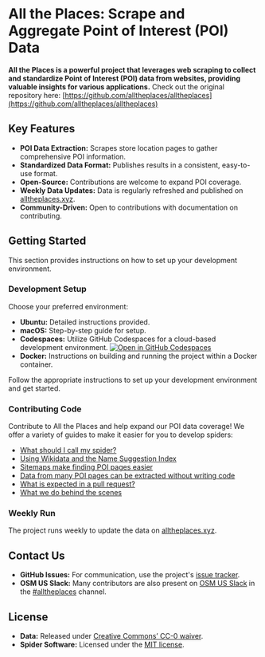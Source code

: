 # All the Places: Scrape and Aggregate Point of Interest (POI) Data

**All the Places is a powerful project that leverages web scraping to collect and standardize Point of Interest (POI) data from websites, providing valuable insights for various applications.** Check out the original repository here: [https://github.com/alltheplaces/alltheplaces](https://github.com/alltheplaces/alltheplaces)

## Key Features

*   **POI Data Extraction:** Scrapes store location pages to gather comprehensive POI information.
*   **Standardized Data Format:** Publishes results in a consistent, easy-to-use format.
*   **Open-Source:** Contributions are welcome to expand POI coverage.
*   **Weekly Data Updates:** Data is regularly refreshed and published on [alltheplaces.xyz](https://www.alltheplaces.xyz/).
*   **Community-Driven:** Open to contributions with documentation on contributing.

## Getting Started

This section provides instructions on how to set up your development environment.

### Development Setup

Choose your preferred environment:

*   **Ubuntu:** Detailed instructions provided.
*   **macOS:** Step-by-step guide for setup.
*   **Codespaces:** Utilize GitHub Codespaces for a cloud-based development environment.
    [![Open in GitHub Codespaces](https://github.com/codespaces/badge.svg)](https://codespaces.new/alltheplaces/alltheplaces)
*   **Docker:** Instructions on building and running the project within a Docker container.

Follow the appropriate instructions to set up your development environment and get started.

### Contributing Code

Contribute to All the Places and help expand our POI data coverage! We offer a variety of guides to make it easier for you to develop spiders:

*   [What should I call my spider?](docs/SPIDER_NAMING.md)
*   [Using Wikidata and the Name Suggestion Index](docs/WIKIDATA.md)
*   [Sitemaps make finding POI pages easier](docs/SITEMAP.md)
*   [Data from many POI pages can be extracted without writing code](docs/STRUCTURED_DATA.md)
*   [What is expected in a pull request?](docs/PULL_REQUEST.md)
*   [What we do behind the scenes](docs/PIPELINES.md)

### Weekly Run

The project runs weekly to update the data on [alltheplaces.xyz](https://www.alltheplaces.xyz/).

## Contact Us

*   **GitHub Issues:** For communication, use the project's [issue tracker](https://github.com/alltheplaces/alltheplaces/issues).
*   **OSM US Slack:** Many contributors are also present on [OSM US Slack](https://slack.openstreetmap.us/) in the [#alltheplaces](https://osmus.slack.com/archives/C07EY4Y3M6F) channel.

## License

*   **Data:** Released under [Creative Commons’ CC-0 waiver](https://creativecommons.org/publicdomain/zero/1.0/).
*   **Spider Software:** Licensed under the [MIT license](https://github.com/alltheplaces/alltheplaces/blob/master/LICENSE).